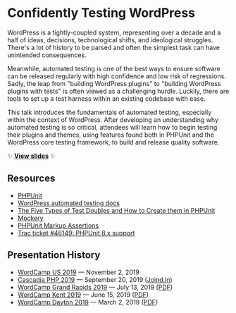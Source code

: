 # Confidently Testing WordPress

WordPress is a tightly-coupled system, representing over a decade and a half of ideas, decisions, technological shifts, and ideological struggles. There's a lot of history to be parsed and often the simplest task can have unintended consequences.

Meanwhile, automated testing is one of the best ways to ensure software can be released regularly with high confidence and low risk of regressions. Sadly, the leap from "building WordPress plugins" to "building WordPress plugins with tests" is often viewed as a challenging hurdle. Luckily, there are tools to set up a test harness within an existing codebase with ease.

This talk introduces the fundamentals of automated testing, especially within the context of WordPress. After developing an understanding why automated testing is so critical, attendees will learn how to begin testing their plugins and themes, using features found both in PHPUnit and the WordPress core testing framework, to build and release quality software.

:sparkles: **[View slides](http://stevegrunwell.github.io/confidently-testing-wordpress)** :sparkles:

## Resources

* [PHPUnit](https://phpunit.de/)
* [WordPress automated testing docs](https://make.wordpress.org/core/handbook/testing/automated-testing/phpunit/)
* [The Five Types of Test Doubles and How to Create them in PHPUnit](https://jmauerhan.wordpress.com/2018/10/04/the-5-types-of-test-doubles-and-how-to-create-them-in-phpunit/)
* [Mockery](http://docs.mockery.io/en/latest/)
* [PHPUnit Markup Assertions](https://github.com/stevegrunwell/phpunit-markup-assertions)
* [Trac ticket #46149: PHPUnit 8.x support](https://core.trac.wordpress.org/ticket/46149)

## Presentation History

* [WordCamp US 2019](https://2019.us.wordcamp.org) — November 2, 2019
* [Cascadia PHP 2019](https://2019.cascadiaphp.com) — September 20, 2019 ([Joind.in](https://joind.in/talk/e126f))
* [WordCamp Grand Rapids 2019](https://2019.grandrapids.wordcamp.org) — July 13, 2019 ([PDF](https://github.com/stevegrunwell/confidently-testing-wordpress/releases/download/wordcamp-grand-rapids-2019/slides.pdf))
* [WordCamp Kent 2019](https://2019.kent.wordcamp.org) — June 15, 2019 ([PDF](https://github.com/stevegrunwell/confidently-testing-wordpress/releases/download/wordcamp-kent-2019/slides.pdf))
* [WordCamp Dayton 2019](https://2019.dayton.wordcamp.org) — March 2, 2019 ([PDF](https://github.com/stevegrunwell/confidently-testing-wordpress/releases/download/wordcamp-dayton-2019/slides.pdf))
